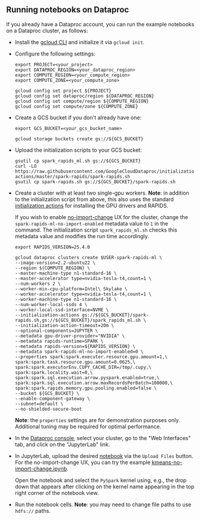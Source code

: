 ## Running notebooks on Dataproc

If you already have a Dataproc account, you can run the example notebooks on a Dataproc cluster, as follows:
- Install the [gcloud CLI](https://cloud.google.com/sdk/docs/install) and initialize it via `gcloud init`.
- Configure the following settings:
  ```
  export PROJECT=<your_project>
  export DATAPROC_REGION=<your_dataproc_region>
  export COMPUTE_REGION=<your_compute_region>
  export COMPUTE_ZONE=<your_compute_zone>

  gcloud config set project ${PROJECT}
  gcloud config set dataproc/region ${DATAPROC_REGION}
  gcloud config set compute/region ${COMPUTE_REGION}
  gcloud config set compute/zone ${COMPUTE_ZONE}
  ```
- Create a GCS bucket if you don't already have one:
  ```
  export GCS_BUCKET=<your_gcs_bucket_name>

  gcloud storage buckets create gs://${GCS_BUCKET}
  ```
- Upload the initialization scripts to your GCS bucket:
  ```
  gsutil cp spark_rapids_ml.sh gs://${GCS_BUCKET}
  curl -LO https://raw.githubusercontent.com/GoogleCloudDataproc/initialization-actions/master/spark-rapids/spark-rapids.sh
  gsutil cp spark-rapids.sh gs://${GCS_BUCKET}/spark-rapids.sh
  ```
- Create a cluster with at least two single-gpu workers.  **Note**: in addition to the initialization script from above, this also uses the standard [initialization actions](https://github.com/GoogleCloudDataproc/initialization-actions) for installing the GPU drivers and RAPIDS.
  
  If you wish to enable [no-import-change](../README.md#no-import-change) UX for the cluster, change the `spark-rapids-ml-no-import-enabled` metadata value to `1` in the command.  The initialization script `spark_rapids_ml.sh` checks this metadata value and modifies the run time accordingly.

  ```
  export RAPIDS_VERSION=25.4.0

  gcloud dataproc clusters create $USER-spark-rapids-ml \
  --image-version=2.2-ubuntu22 \
  --region ${COMPUTE_REGION} \
  --master-machine-type n1-standard-16 \
  --master-accelerator type=nvidia-tesla-t4,count=1 \
  --num-workers 2 \
  --worker-min-cpu-platform=Intel\ Skylake \
  --worker-accelerator type=nvidia-tesla-t4,count=1 \
  --worker-machine-type n1-standard-16 \
  --num-worker-local-ssds 4 \
  --worker-local-ssd-interface=NVME \
  --initialization-actions gs://${GCS_BUCKET}/spark-rapids.sh,gs://${GCS_BUCKET}/spark_rapids_ml.sh \
  --initialization-action-timeout=20m \
  --optional-components=JUPYTER \
  --metadata gpu-driver-provider="NVIDIA" \
  --metadata rapids-runtime=SPARK \
  --metadata rapids-version=${RAPIDS_VERSION} \
  --metadata spark-rapids-ml-no-import-enabled=0 \
  --properties spark:spark.executor.resource.gpu.amount=1,\
  spark:spark.task.resource.gpu.amount=0.0625,\
  spark:spark.executorEnv.CUPY_CACHE_DIR=/tmp/.cupy,\
  spark:spark.locality.wait=0,\
  spark:spark.sql.execution.arrow.pyspark.enabled=true,\
  spark:spark.sql.execution.arrow.maxRecordsPerBatch=100000,\
  spark:spark.rapids.memory.gpu.pooling.enabled=false \
  --bucket ${GCS_BUCKET} \
  --enable-component-gateway \
  --subnet=default \
  --no-shielded-secure-boot
  ```
  **Note**: the `properties` settings are for demonstration purposes only.  Additional tuning may be required for optimal performance.
- In the [Dataproc console](https://console.cloud.google.com/dataproc/clusters), select your cluster, go to the "Web Interfaces" tab, and click on the "JupyterLab" link.
- In JupyterLab, upload the desired [notebook](../) via the `Upload Files` button.  For the no-import-change UX, you can try the example [kmeans-no-import-change.ipynb](../kmeans-no-import-change.ipynb).
  
  Open the notebook and select the `PySpark` kernel using, e.g., the drop down that appears after clicking on the kernel name appearing in the top right corner of the notebook view.

- Run the notebook cells.  **Note**: you may need to change file paths to use `hdfs://` paths.
